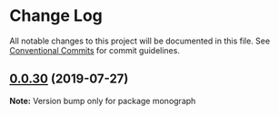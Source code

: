 # Change Log

All notable changes to this project will be documented in this file.
See [Conventional Commits](https://conventionalcommits.org) for commit guidelines.

## [0.0.30](https://github.com/contentkit/monograph/compare/v0.0.25...v0.0.30) (2019-07-27)

**Note:** Version bump only for package monograph
